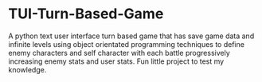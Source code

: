 # TUI-Turn-Based-Game
A python text user interface turn based game that has save game data and infinite levels using object orientated programming techniques to define enemy characters and self character with each battle progressively increasing enemy stats and user stats. Fun little project to test my knowledge.
